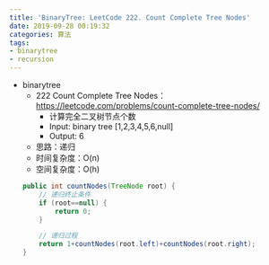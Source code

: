 ```yaml
---
title: 'BinaryTree: LeetCode 222. Count Complete Tree Nodes'
date: 2019-09-28 00:19:32
categories: 算法
tags: 
- binarytree
- recursion
---
```


- binarytree
    - 222 Count Complete Tree Nodes：https://leetcode.com/problems/count-complete-tree-nodes/
        - 计算完全二叉树节点个数
        - Input: binary tree [1,2,3,4,5,6,null]
        - Output: 6
        <!-- more -->
    - 思路：递归
    - 时间复杂度：O(n)
    - 空间复杂度：O(h)
    ```java
    public int countNodes(TreeNode root) {
        // 递归终止条件
        if (root==null) {
            return 0;
        }

        // 递归过程
        return 1+countNodes(root.left)+countNodes(root.right);
    }
    ```